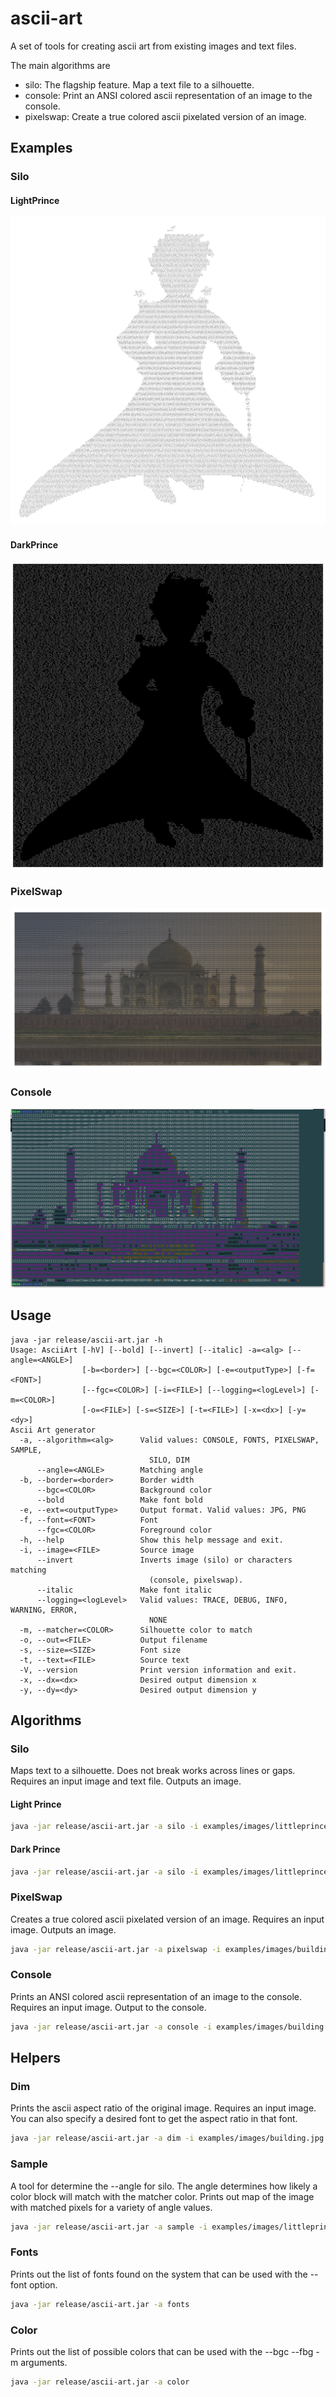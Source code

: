 # ascii-art
A set of tools for creating ascii art from existing images and text files.

The main algorithms are 
- silo: The flagship feature. Map a text file to a silhouette.
- console: Print an ANSI colored ascii representation of an image to the console.
- pixelswap: Create a true colored ascii pixelated version of an image.

## Examples

### Silo
#### LightPrince
![](examples/lightprince.png?raw=true)


#### DarkPrince
![](examples/darkprince.png?raw=true)


### PixelSwap
![](examples/pixelswap.png?raw=true)

### Console
![](examples/console.png?raw=true)

## Usage
``` 
java -jar release/ascii-art.jar -h
Usage: AsciiArt [-hV] [--bold] [--invert] [--italic] -a=<alg> [--angle=<ANGLE>]
                [-b=<border>] [--bgc=<COLOR>] [-e=<outputType>] [-f=<FONT>]
                [--fgc=<COLOR>] [-i=<FILE>] [--logging=<logLevel>] [-m=<COLOR>]
                [-o=<FILE>] [-s=<SIZE>] [-t=<FILE>] [-x=<dx>] [-y=<dy>]
Ascii Art generator
  -a, --algorithm=<alg>      Valid values: CONSOLE, FONTS, PIXELSWAP, SAMPLE,
                               SILO, DIM
      --angle=<ANGLE>        Matching angle
  -b, --border=<border>      Border width
      --bgc=<COLOR>          Background color
      --bold                 Make font bold
  -e, --ext=<outputType>     Output format. Valid values: JPG, PNG
  -f, --font=<FONT>          Font
      --fgc=<COLOR>          Foreground color
  -h, --help                 Show this help message and exit.
  -i, --image=<FILE>         Source image
      --invert               Inverts image (silo) or characters matching
                               (console, pixelswap).
      --italic               Make font italic
      --logging=<logLevel>   Valid values: TRACE, DEBUG, INFO, WARNING, ERROR,
                               NONE
  -m, --matcher=<COLOR>      Silhouette color to match
  -o, --out=<FILE>           Output filename
  -s, --size=<SIZE>          Font size
  -t, --text=<FILE>          Source text
  -V, --version              Print version information and exit.
  -x, --dx=<dx>              Desired output dimension x
  -y, --dy=<dy>              Desired output dimension y

```

## Algorithms
### Silo
Maps text to a silhouette. Does not break works across lines or gaps.
Requires an input image and text file. Outputs an image.


#### Light Prince
``` bash
java -jar release/ascii-art.jar -a silo -i examples/images/littleprince.png -t examples/texts/littleprince.txt --bgc white --fgc black -o examples/lightprince.png 
```

#### Dark Prince
``` bash
java -jar release/ascii-art.jar -a silo -i examples/images/littleprince.png -t examples/texts/littleprince.txt --bgc black --fgc white -o examples/darkprince.png --invert

```


### PixelSwap
Creates a true colored ascii pixelated version of an image.
Requires an input image. Outputs an image.
``` bash
java -jar release/ascii-art.jar -a pixelswap -i examples/images/building.jpg -o examples/pixelswap.png --bgc "DARK_GRAY"
```

### Console
Prints an ANSI colored ascii representation of an image to the console.
Requires an input image. Output to the console.

``` bash
java -jar release/ascii-art.jar -a console -i examples/images/building.jpg --dx 142 --dy 44
```

## Helpers

### Dim
Prints the ascii aspect ratio of the original image. 
Requires an input image.
You can also specify a desired font to get the aspect ratio in that font.
``` bash
java -jar release/ascii-art.jar -a dim -i examples/images/building.jpg 
```


### Sample
A tool for determine the --angle for silo. The angle determines how likely a color block will match with the matcher color. Prints out map of the image with matched pixels for a variety of angle values.
``` bash
java -jar release/ascii-art.jar -a sample -i examples/images/littleprince.png -m black --invert
```

### Fonts
Prints out the list of fonts found on the system that can be used with the --font option.
``` bash
java -jar release/ascii-art.jar -a fonts
```

### Color
Prints out the list of possible colors that can be used with the --bgc --fbg -m arguments.
``` bash
java -jar release/ascii-art.jar -a color
```
